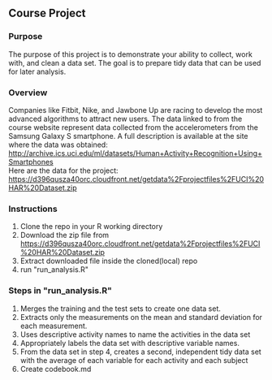 ## Course Project

### Purpose

The purpose of this project is to demonstrate your ability to collect, work with, and clean a data set.
The goal is to prepare tidy data that can be used for later analysis.

### Overview 

Companies like Fitbit, Nike, and Jawbone Up are racing to develop the most advanced algorithms to attract new users. The data linked to from the course website represent data collected from the accelerometers from the Samsung Galaxy S smartphone. A full description is available at the site where the data was obtained:<br/>
http://archive.ics.uci.edu/ml/datasets/Human+Activity+Recognition+Using+Smartphones<br/>
Here are the data for the project:<br/>
https://d396qusza40orc.cloudfront.net/getdata%2Fprojectfiles%2FUCI%20HAR%20Dataset.zip

### Instructions

1. Clone the repo in your R working directory
2. Download the zip file from <br/>https://d396qusza40orc.cloudfront.net/getdata%2Fprojectfiles%2FUCI%20HAR%20Dataset.zip
3. Extract downloaded file inside the cloned(local) repo 
4. run "run_analysis.R"

### Steps in "run_analysis.R"

1. Merges the training and the test sets to create one data set.
2. Extracts only the measurements on the mean and standard deviation for each measurement.
3. Uses descriptive activity names to name the activities in the data set
4. Appropriately labels the data set with descriptive variable names.
5. From the data set in step 4, creates a second, independent tidy data set with the average of each variable for each activity and each subject
6. Create codebook.md




